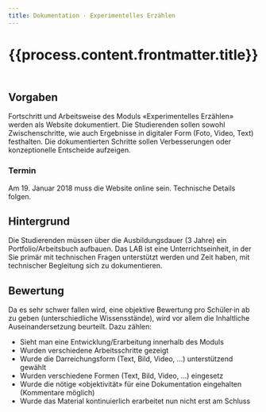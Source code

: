 ```yaml
---
title: Dokumentation · Experimentelles Erzählen
---
```

<header>

# {{process.content.frontmatter.title}}

</header>

## Vorgaben
Fortschritt und Arbeitsweise des Moduls «Experimentelles Erzählen» werden als Website dokumentiert. Die Studierenden sollen sowohl Zwischenschritte, wie auch Ergebnisse in digitaler Form (Foto, Video, Text) festhalten. Die dokumentierten Schritte sollen Verbesserungen oder konzeptionelle Entscheide aufzeigen.

### Termin
Am 19. Januar 2018 muss die Website online sein. Technische Details folgen.

## Hintergrund
Die Studierenden müssen über die Ausbildungsdauer (3 Jahre)  ein Portfolio/Arbeitsbuch aufbauen. Das LAB ist eine Unterrichtseinheit, in der Sie primär mit technischen Fragen unterstützt werden und Zeit haben, mit technischer Begleitung sich zu dokumentieren.

## Bewertung
Da es sehr schwer fallen wird, eine objektive Bewertung pro Schüler·in ab zu geben (unterschiedliche Wissensstände), wird vor allem die Inhaltliche Auseinandersetzung beurteilt. Dazu zählen:

* Sieht man eine Entwicklung/Erarbeitung innerhalb des Moduls
* Wurden verschiedene Arbeitsschritte gezeigt
* Wurde die Darreichungsform (Text, Bild, Video, ...) unterstützend gewählt
* Wurden verschiedene Formen (Text, Bild, Video, ...) eingesetz
* Wurde die nötige «objektivität» für eine Dokumentation eingehalten (Kommentare möglich)
* Wurde das Material kontinuierlich erarbeitet nun nicht erst am Schluss
